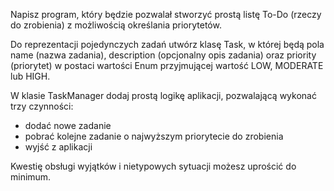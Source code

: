 Napisz program, który będzie pozwalał stworzyć prostą listę To-Do (rzeczy do zrobienia) z możliwością określania priorytetów.

Do reprezentacji pojedynczych zadań utwórz klasę Task, w której będą pola name (nazwa zadania), description (opcjonalny opis zadania) oraz priority (priorytet) w postaci wartości Enum przyjmującej wartość LOW, MODERATE lub HIGH.

W klasie TaskManager dodaj prostą logikę aplikacji, pozwalającą wykonać trzy czynności:

  - dodać nowe zadanie
  - pobrać kolejne zadanie o najwyższym priorytecie do zrobienia
  - wyjść z aplikacji

Kwestię obsługi wyjątków i nietypowych sytuacji możesz uprościć do minimum.
